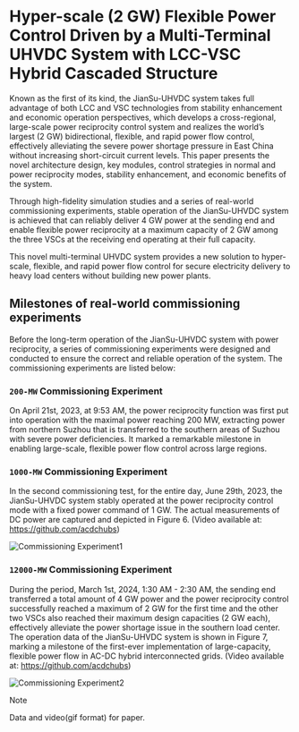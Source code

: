 # Hyper-scale (2 GW) Flexible Power Control Driven by a Multi-Terminal UHVDC System with LCC-VSC Hybrid Cascaded Structure

Known as the first of its kind, the JianSu-UHVDC system takes full advantage of both LCC and VSC technologies from stability enhancement and economic operation perspectives, which develops a cross-regional, large-scale power reciprocity control system and realizes the world’s largest (2 GW) bidirectional, flexible, and rapid power flow control, effectively alleviating the severe power shortage pressure in East China without increasing short-circuit current levels. This paper presents the novel architecture design, key modules, control strategies in normal and power reciprocity modes, stability enhancement, and economic benefits of the system.

Through high-fidelity simulation studies and a series of real-world commissioning experiments, stable operation of the JianSu-UHVDC system is achieved that can reliably deliver 4 GW power at the sending end and enable flexible power reciprocity at a maximum capacity of 2 GW among the three VSCs at the receiving end operating at their full capacity. 

This novel multi-terminal UHVDC system provides a new solution to hyper-scale, flexible, and rapid power flow control for secure electricity delivery to heavy load centers without building new power plants.

## Milestones of real-world commissioning experiments

Before the long-term operation of the JianSu-UHVDC system with power reciprocity, a series of commissioning experiments were designed and conducted to ensure the correct and reliable operation of the system. The commissioning experiments are listed below:

### `200-MW` Commissioning Experiment
On April 21st, 2023, at 9:53 AM, the power reciprocity function was first put into operation with the maximal power reaching 200 MW, extracting power from northern Suzhou that is transferred to the southern areas of Suzhou with severe power deficiencies. It marked a remarkable milestone in enabling large-scale, flexible power flow control across large regions. 

### `1000-MW` Commissioning Experiment
In the second commissioning test, for the entire day, June 29th, 2023, the JianSu-UHVDC system stably operated at the power reciprocity control mode with a fixed power command of 1 GW. The actual measurements of DC power are captured and depicted in Figure 6. (Video available at: https://github.com/acdchubs)

![Commissioning Experiment1](https://github.com/acdchubs/JianSu-UHVDC/blob/main/milestoneSet/1000.gif)

### `12000-MW` Commissioning Experiment
During the period, March 1st, 2024, 1:30 AM - 2:30 AM, the sending end transferred a total amount of 4 GW power and the power reciprocity control successfully reached a maximum of 2 GW for the first time and the other two VSCs also reached their maximum design capacities (2 GW each), effectively alleviate the power shortage issue in the southern load center. The operation data of the JianSu-UHVDC system is shown in Figure 7, marking a milestone of the first-ever implementation of large-capacity, flexible power flow in AC-DC hybrid interconnected grids. (Video available at: https://github.com/acdchubs)

![Commissioning Experiment2](https://github.com/acdchubs/JianSu-UHVDC/blob/main/milestoneSet/2000.gif)

> [!NOTE]
> Data and video(gif format) for paper.
